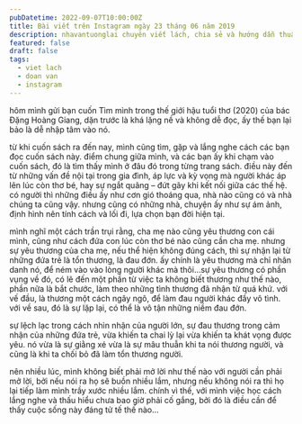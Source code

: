 ```yaml
---
pubDatetime: 2022-09-07T10:00:00Z
title: Bài viết trên Instagram ngày 23 tháng 06 năm 2019
description: nhavantuonglai chuyên viết lách, chia sẻ và hướng dẫn thuần thục khi thực hành viết lách qua những bài chia sẻ trên Instagram chính thức.
featured: false
draft: false
tags:
  - viet lach
  - doan van
  - instagram
---
```


hôm mình gửi bạn cuốn Tìm mình trong thế giới hậu tuổi thơ (2020) của bác Đặng Hoàng Giang, dặn trước là khá lặng nề và không dễ đọc, ấy thế bạn lại bảo là dễ nhập tâm vào nó.

từ khi cuốn sách ra đến nay, mình cũng tìm, gặp và lắng nghe cách các bạn đọc cuốn sách này. điểm chung giữa mình, và các bạn ấy khi chạm vào cuốn sách, đó là tìm thấy mình ở đâu đó trong từng trang sách. điều này đến từ những vấn đề nội tại trong gia đình, áp lực và kỳ vọng mà người khác áp lên lúc còn thơ bé, hay sự ngắt quãng – đứt gãy khi kết nối giữa các thế hệ. có người thì những điều ấy như cơn gió thoáng qua, nhà nào cũng có và nhà chúng ta cũng vậy. nhưng cũng có những nhà, chuyện ấy như sự ám ảnh, định hình nên tính cách và lối đi, lựa chọn bạn đời hiện tại.

mình nghĩ một cách trần trụi rằng, cha mẹ nào cũng yêu thương con cái mình, cũng như cách đứa con lúc còn thơ bé nào cũng cần cha mẹ. nhưng sự yêu thương của cha mẹ, nếu thể hiện không đúng cách, thì sự nhận lại từ những đứa trẻ là tổn thương, là đau đớn. ấy chính là yêu thương mà chỉ nhân danh nó, để ném vào vào lòng người khác mà thôi…sự yêu thương có phần vụng về đó, có lẽ đến một phần từ việc ta không biết thương như thế nào, phần nữa là bắt chước, làm theo những tình thương đã nhận từ quá khứ. với vế đầu, là thương một cách ngây ngô, để làm đau người khác đầy vô tình. với về sau, đó là sự lặp lại, có thể là vô tận những niềm đau đớn.

sự lệch lạc trong cách nhìn nhận của người lớn, sự đau thương trong cảm nhận của những đứa trẻ, vừa khiến ta chai lỳ lại vừa khiến ta khát vọng được yêu. nó vừa là sự giằng xé vừa là sự mâu thuẫn khi ta nói thương người, và cũng là khi ta chối bỏ đã làm tổn thương người.

nên nhiều lúc, mình không biết phải mở lời như thế nào với người cần phải mở lời, bởi nếu nói ra họ sẽ buồn nhiều lắm, nhưng nếu không nói ra thì họ lại tiếp làm mình trầy xước nhiều lắm. chính vì thế, với mình việc học cách lắng nghe và thấu hiểu chưa bao giờ phải cố gắng, bởi đó là điều cần để thấy cuộc sống này đáng tử tế thế nào…
